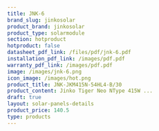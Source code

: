 ```yaml
---
title: JNK-6
brand_slug: jinkosolar
product_brand: jinkosolar
product_type: solarmodule
section: hotproduct
hotproduct: false
datasheet_pdf_link: /files/pdf/jnk-6.pdf
installation_pdf_link: /images/pdf.pdf
warranty_pdf_link: /images/pdf.pdf
image: /images/jnk-6.png
icon_image: /images/hot.png
product_title: JNK-JKM415N-54HL4-B/30
product_content: Jinko Tiger Neo NType 415W ...
draft: true
layout: solar-panels-details
product_price: 140.5
type: products
---
```

